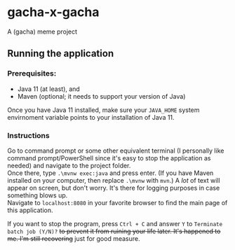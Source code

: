 # gacha-x-gacha
A (gacha) meme project

## Running the application
### Prerequisites:
 - Java 11 (at least), and
 - Maven (optional; it needs to support your version of Java)

Once you have Java 11 installed, make sure your `JAVA_HOME` system envirnoment variable points to your installation of Java 11.

### Instructions
Go to command prompt or some other equivalent terminal (I personally like command prompt/PowerShell since it's easy to stop the application as needed) and navigate to the project folder.  
Once there, type `.\mvnw exec:java` and press enter. (If you have Maven installed on your computer, then replace `.\mvnw` with `mvn`.) A _lot_ of text will appear on screen, but don't worry. It's there for logging purposes in case something blows up.  
Navigate to `localhost:8080` in your favorite browser to find the main page of this application.

If you want to stop the program, press `Ctrl + C` and answer `Y` to `Terminate batch job (Y/N)?` ~~to prevent it from ruining your life later. It's happened to me. I'm still recovering~~ just for good measure.

